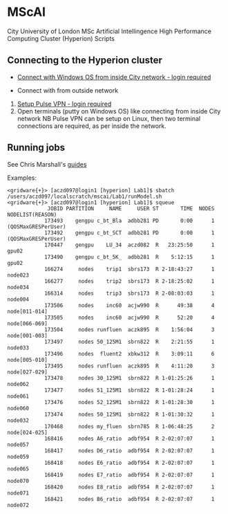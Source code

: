 # MScAI

City University of London MSc Artificial Intellingence High Performance Computing Cluster (Hyperion) Scripts

## Connecting to the Hyperion cluster

* [Connect with Windows OS from inside City network - login required](https://cityuni.service-now.com/sp?sys_kb_id=a8d1608c1b214950f82d9828b04bcb8a&id=kb_article_view&sysparm_rank=1&sysparm_tsqueryId=0b2561a61b5e41104e86b886d34bcbe8)

* Connect with from outside network
1. [Setup Pulse VPN - login required](https://cityuni.service-now.com/sp?id=kb_article_view&sys_kb_id=e13aac9edba784d0fa2415784b9619e8)
2. Open terminals (putty on Windows OS) like connecting from inside City network
NB Pulse VPN can be setup on Linux, then two terminal connections are required, as per inside the network.


## Running jobs

See Chris Marshall's [guides](https://cityuni.service-now.com/sp?id=kb_article_view&sysparm_article=KB0012621&sys_kb_id=7bf82adc1b210d50f82d9828b04bcb9b&spa=1)

Examples:
```
<gridware{+}> [aczd097@login1 [hyperion] Lab1]$ sbatch /users/aczd097/localscratch/mscai/Lab1/runModel.sh
<gridware{+}> [aczd097@login1 [hyperion] Lab1]$ squeue
             JOBID PARTITION     NAME     USER ST       TIME  NODES NODELIST(REASON)
            173493    gengpu c_bt_Bla  adbb281 PD       0:00      1 (QOSMaxGRESPerUser)
            173492    gengpu c_bt_SCT  adbb281 PD       0:00      1 (QOSMaxGRESPerUser)
            170447    gengpu    LU_34  aczd082  R   23:25:50      1 gpu02
            173490    gengpu c_bt_5K_  adbb281  R    5:12:15      1 gpu02
            166274     nodes    trip1  sbrs173  R 2-18:43:27      1 node023
            166277     nodes    trip2  sbrs173  R 2-18:25:02      1 node034
            166314     nodes    trip3  sbrs173  R 2-08:03:03      1 node004
            173506     nodes    inc60  acjw990  R      49:38      4 node[011-014]
            173505     nodes    inc60  acjw990  R      52:20      4 node[066-069]
            173504     nodes runfluen  aczk895  R    1:56:04      3 node[001-003]
            173497     nodes 50_125M1  sbrn822  R    2:21:55      1 node033
            173496     nodes  fluent2  xbkw312  R    3:09:11      6 node[005-010]
            173495     nodes runfluen  aczk895  R    4:11:20      3 node[027-029]
            173478     nodes 30_125M1  sbrn822  R 1-01:25:26      1 node062
            173477     nodes 51_125M1  sbrn822  R 1-01:28:24      1 node061
            173476     nodes 52_125M1  sbrn822  R 1-01:28:30      1 node060
            173474     nodes 50_125M1  sbrn822  R 1-01:30:32      1 node032
            170468     nodes my_fluen  sbrn785  R 1-06:48:25      2 node[024-025]
            168416     nodes A6_ratio  adbf954  R 2-02:07:07      1 node057
            168417     nodes D6_ratio  adbf954  R 2-02:07:07      1 node059
            168418     nodes E6_ratio  adbf954  R 2-02:07:07      1 node065
            168419     nodes E7_ratio  adbf954  R 2-02:07:07      1 node070
            168420     nodes E8_ratio  adbf954  R 2-02:07:07      1 node071
            168421     nodes B6_ratio  adbf954  R 2-02:07:07      1 node072
```



